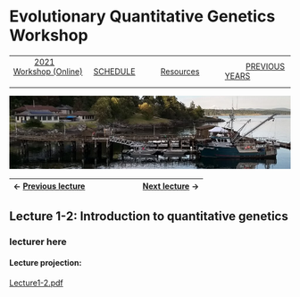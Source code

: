 
# Evolutionary Quantitative Genetics Workshop #

|        |        |        |    |
|--------|---------------------------------------------|--------------------|------------------------------------------|
| &nbsp;&nbsp;&nbsp;&nbsp;&nbsp;&nbsp;&nbsp;&nbsp;&nbsp; [2021 Workshop (Online)](/index.html) &nbsp;&nbsp;&nbsp;&nbsp;&nbsp;&nbsp;&nbsp;&nbsp;&nbsp; | &nbsp;&nbsp;&nbsp;&nbsp;&nbsp;&nbsp;&nbsp;&nbsp;&nbsp;&nbsp;&nbsp;&nbsp; [SCHEDULE](/2021/schedule.html) &nbsp;&nbsp;&nbsp;&nbsp;&nbsp;&nbsp;&nbsp;&nbsp;&nbsp; | &nbsp;&nbsp;&nbsp;&nbsp;&nbsp;&nbsp;&nbsp;&nbsp;&nbsp;&nbsp;&nbsp;&nbsp; [Resources](/2021/resources.html) &nbsp;&nbsp;&nbsp;&nbsp;&nbsp;&nbsp;&nbsp;&nbsp;&nbsp; | &nbsp;&nbsp;&nbsp;&nbsp;&nbsp;&nbsp;&nbsp;&nbsp;&nbsp; [PREVIOUS YEARS](https://blogs.uw.edu/fhleqg/previous-years) &nbsp;&nbsp;&nbsp;&nbsp;&nbsp;&nbsp; |


<div align="left">
<img src="/media/FHLimage2018b.jpg" alt="FHL waterfront in 2018">
</div>

&larr; [Previous lecture](lecture1-1.html)      | &nbsp;&nbsp;&nbsp;&nbsp;&nbsp;&nbsp;&nbsp;&nbsp;&nbsp;&nbsp;&nbsp;&nbsp;&nbsp;&nbsp;&nbsp;&nbsp;&nbsp;&nbsp;&nbsp;&nbsp; | [Next lecture](lecture1-3.html) &rarr; 
---|-----------------------------------------|-------   
  

## Lecture 1-2: Introduction to quantitative genetics ##

### lecturer here ###
  
#### Lecture projection: ####
  
[Lecture1-2.pdf](lecture1-2.pdf)

  
